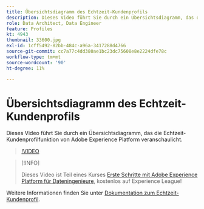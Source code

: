 ```yaml
---
title: Übersichtsdiagramm des Echtzeit-Kundenprofils
description: Dieses Video führt Sie durch ein Übersichtsdiagramm, das die Echtzeit-Kundenprofilfunktion von Adobe Experience Platform veranschaulicht.
role: Data Architect, Data Engineer
feature: Profiles
kt: 4943
thumbnail: 33600.jpg
exl-id: 1cff5492-82bb-484c-a96a-3417288d4766
source-git-commit: cc7a77c4dd380ae1bc23dc75608e8e2224dfe78c
workflow-type: tm+mt
source-wordcount: '90'
ht-degree: 11%

---
```


# Übersichtsdiagramm des Echtzeit-Kundenprofils

Dieses Video führt Sie durch ein Übersichtsdiagramm, das die Echtzeit-Kundenprofilfunktion von Adobe Experience Platform veranschaulicht.

>[!VIDEO](https://video.tv.adobe.com/v/33600?quality=12&learn=on)

>[!INFO]
>
> Dieses Video ist Teil eines Kurses [Erste Schritte mit Adobe Experience Platform für Dateningenieure](https://experienceleague.adobe.com/?recommended=ExperiencePlatform-D-1-2020.2), kostenlos auf Experience League!

Weitere Informationen finden Sie unter [Dokumentation zum Echtzeit-Kundenprofil](https://experienceleague.adobe.com/docs/experience-platform/profile/home.html?lang=de).

